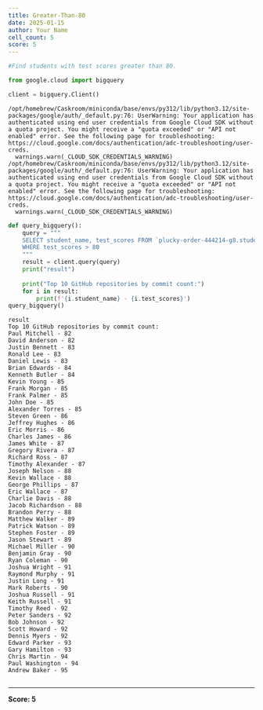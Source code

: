 ```yaml
---
title: Greater-Than-80
date: 2025-01-15
author: Your Name
cell_count: 5
score: 5
---
```


```python
#Find students with test scores greater than 80.
```


```python
from google.cloud import bigquery
```


```python
client = bigquery.Client()
```

    /opt/homebrew/Caskroom/miniconda/base/envs/py312/lib/python3.12/site-packages/google/auth/_default.py:76: UserWarning: Your application has authenticated using end user credentials from Google Cloud SDK without a quota project. You might receive a "quota exceeded" or "API not enabled" error. See the following page for troubleshooting: https://cloud.google.com/docs/authentication/adc-troubleshooting/user-creds. 
      warnings.warn(_CLOUD_SDK_CREDENTIALS_WARNING)
    /opt/homebrew/Caskroom/miniconda/base/envs/py312/lib/python3.12/site-packages/google/auth/_default.py:76: UserWarning: Your application has authenticated using end user credentials from Google Cloud SDK without a quota project. You might receive a "quota exceeded" or "API not enabled" error. See the following page for troubleshooting: https://cloud.google.com/docs/authentication/adc-troubleshooting/user-creds. 
      warnings.warn(_CLOUD_SDK_CREDENTIALS_WARNING)



```python
def query_bigquery():
    query = """
    SELECT student_name, test_scores FROM `plucky-order-444214-g8.student_data.student_data_madhuri` 
    WHERE test_scores > 80
    """
    result = client.query(query)
    print("result")
    
    print("Top 10 GitHub repositories by commit count:")
    for i in result:
        print(f'{i.student_name} - {i.test_scores}')
query_bigquery()
```

    result
    Top 10 GitHub repositories by commit count:
    Paul Mitchell - 82
    David Anderson - 82
    Justin Bennett - 83
    Ronald Lee - 83
    Daniel Lewis - 83
    Brian Edwards - 84
    Kenneth Butler - 84
    Kevin Young - 85
    Frank Morgan - 85
    Frank Palmer - 85
    John Doe - 85
    Alexander Torres - 85
    Steven Green - 86
    Jeffrey Hughes - 86
    Eric Morris - 86
    Charles James - 86
    James White - 87
    Gregory Rivera - 87
    Richard Ross - 87
    Timothy Alexander - 87
    Joseph Nelson - 88
    Kevin Wallace - 88
    George Phillips - 87
    Eric Wallace - 87
    Charlie Davis - 88
    Jacob Richardson - 88
    Brandon Perry - 88
    Matthew Walker - 89
    Patrick Watson - 89
    Stephen Foster - 89
    Jason Stewart - 89
    Michael Miller - 90
    Benjamin Gray - 90
    Ryan Coleman - 90
    Joshua Wright - 91
    Raymond Murphy - 91
    Justin Long - 91
    Mark Roberts - 90
    Joshua Russell - 91
    Keith Russell - 91
    Timothy Reed - 92
    Peter Sanders - 92
    Bob Johnson - 92
    Scott Howard - 92
    Dennis Myers - 92
    Edward Parker - 93
    Gary Hamilton - 93
    Chris Martin - 94
    Paul Washington - 94
    Andrew Baker - 95



```python

```


---
**Score: 5**
